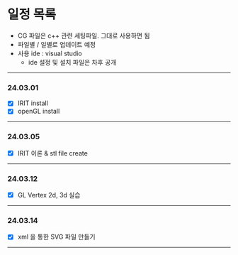 # **일정 목록**

- CG 파일은 c++ 관련 세팅파일. 그대로 사용하면 됨
- 파일별 / 일별로 업데이트 예정
- 사용 ide : visual studio
    - ide 설정 및 설치 파일은 차후 공개

___

### 24.03.01

- [x] IRIT install
- [x] openGL install
___

### 24.03.05

- [x] IRIT 이론 & stl file create

___

### 24.03.12

- [x] GL Vertex 2d, 3d 실습

___

### 24.03.14

- [x] xml 을 통한 SVG 파일 만들기

___